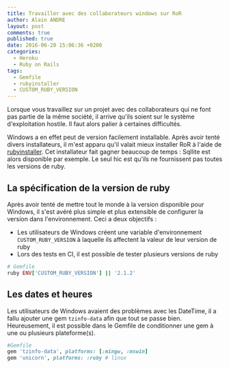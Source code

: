 ```yaml
---
title: Travailler avec des collaborateurs windows sur RoR
author: Alain ANDRE
layout: post
comments: true
published: true
date: 2016-06-20 15:06:36 +0200
categories:
  - Heroku
  - Ruby on Rails
tags:
  - Gemfile
  - rubyinstaller
  - CUSTOM_RUBY_VERSION
---
```


Lorsque vous travaillez sur un projet avec des collaborateurs qui ne font pas partie de la même société, il arrive qu'ils soient sur le système d'exploitation hostile. Il faut alors palier à certaines difficultés.

Windows a en effet peut de version facilement installable. Après avoir tenté divers installateurs, il m'est apparu qu'il valait mieux installer RoR à l'aide de [rubyinstaller](http://rubyinstaller.org/). Cet installateur fait gagner beaucoup de temps : Sqllite est alors disponible par exemple. Le seul hic est qu'ils ne fournissent pas toutes les versions de ruby.

## La spécification de la version de ruby
Après avoir tenté de mettre tout le monde à la version disponible pour Windows, il s'est avéré plus simple et plus extensible de configurer la version dans l'environnement. Ceci a deux objectifs : 

- Les utilisateurs de Windows créent une variable d'environnement `CUSTOM_RUBY_VERSION` à laquelle ils affectent la valeur de leur version de ruby
- Lors des tests en CI, il est possible de tester plusieurs versions de ruby

```ruby
# Gemfile
ruby ENV['CUSTOM_RUBY_VERSION'] || '2.1.2'
```

## Les dates et heures
Les utilisateurs de Windows avaient des problèmes avec les DateTime, il a fallu ajouter une gem `tzinfo-data` afin que tout se passe bien. Heureusement, il est possible dans le Gemfile de conditionner une gem à une ou plusieurs plateforme(s).

```ruby
#Gemfile
gem 'tzinfo-data', platforms: [:mingw, :mswin]
gem 'unicorn', platforms: :ruby # linux
```
